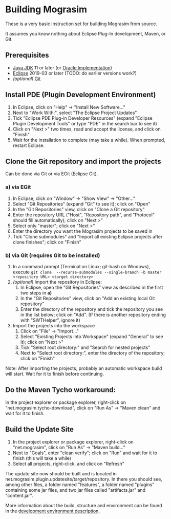 # Building Mograsim

These is a very basic instruction set for building Mograsim from source. 

It assumes you know nothing about Eclipse Plug-In development, Maven, or Git.

## Prerequisites

- [Java JDK](http://jdk.java.net/) 11 or later (or [Oracle Implementation](https://www.oracle.com/technetwork/java/javase/downloads/index.html))
- [Eclipse](https://www.eclipse.org/downloads/) 2019-03 or later (TODO: do earlier versions work?)
- _(optional)_ [Git](https://git-scm.com/downloads)

## Install PDE (Plugin Development Environment)

1. In Eclipse, click on "Help" -> "Install New Software..."
2. Next to "Work With:", select "The Eclipse Project Updates"
3. Tick "Eclipse PDE Plug-in Developer Resources" (expand "Eclipse Plugin Development 
   Tools" or type "PDE" in the search bar to see it)
4. Click on "Next >" two times, read and accept the license, and click on "Finish"
5. Wait for the installation to complete (may take a while). When prompted, restart 
   Eclipse.

## Clone the Git repository and import the projects

Can be done via Git or via EGit (Eclipse Git).

### a) via EGit

1. In Eclipse, click on "Window" -> "Show View" -> "Other..."
2. Select "Git Repositories" (expand "Git" to see it); click on "Open"
3. In the "Git Repositories" view, click on "Clone a Git repository"
4. Enter the repository URL ("Host", "Repository path", and "Protocol" should fill 
   automatically); click on "Next >"
5. Select only "master"; click on "Next >"
6. Enter the directory you want the Mograsim projects to be saved in
7. Tick "Clone submodules" and "Import all existing Eclipse projects after clone 
   finishes"; click on "Finish"

### b) via Git (requires Git to be installed)

1. In a command prompt (Terminal on Linux; git-bash on Windows), execute `git clone 
   --recurse-submodules --single-branch -b master <repository URL> <target directory>`
2. _(optional)_ Import the repository in Eclipse:
    1. In Eclipse, open the "Git Repositories" view as described in the first two 
       steps in **a)**
    2. In the "Git Repositories" view, click on "Add an existing local Git repository"
    3. Enter the directory of the repository and tick the repository you see in the 
       list below; click on "Add". (If there is another repository ending with "SWTHelper", 
       ignore it)
3. Import the projects into the workspace
    1. Click on "File" -> "Import..."
    2. Select "Existing Projects into Workspace" (expand "General" to see it); click 
       on "Next >"
    3. Tick "Select root directory:" and "Search for nested projects"
    4. Next to "Select root directory:", enter the directory of the repository; click 
       on "Finish"

Note: After importing the projects, probably an automatic workspace build will start. 
Wait for it to finish before continuing.

## Do the Maven Tycho workaround:

In the project explorer or package explorer, right-click on "net.mograsim.tycho-download", 
click on "Run As" -> "Maven clean" and wait for it to finish.

## Build the Update Site

1. In the project explorer or package explorer, right-click on "net.mograsim", click 
   on "Run As" -> "Maven build..."
2. Next to "Goals", enter "clean verify"; click on "Run" and wait for it to finish 
   (this will take a while)
3. Select all projects, right-click, and click on "Refresh"

The update site now should be built and is located in net.mograsim.plugin.updatesite/target/repository. 
In there you should see, among other files, a folder named "features", a folder named 
"plugins" containing some jar files, and two jar files called "artifacts.jar" and 
"content.jar".

More information about the build, structure and environment can be found in the [development environment description](development_environment.md).